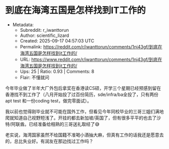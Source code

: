 # 到底在海湾五国是怎样找到IT工作的

- Metadata:
  - Subreddit: r_iwanttorun
  - Author: scientific_lizard
  - Created: 2025-09-17 04:57:03 UTC
  - Permalink: https://reddit.com/r/iwanttorun/comments/1nj43gf/到底在海湾五国是怎样找到it工作的/
  - URL: https://www.reddit.com/r/iwanttorun/comments/1nj43gf/到底在海湾五国是怎样找到it工作的/
  - Ups: 25 | Ratio: 0.93 | Comments: 8
  - Flair: 不懂就问


今年毕业做了半年大厂外包后拿奖在香港读CS硕，开学三个星期已经预感到留在香港找不到工作了（八月开始投了过百份简历，sde/infra/ba全投了，只有两份apt
test 和一份coding test，做完零面试）。

我以前也觉得刚毕业就不可能在国外工作，但看见今年同校毕业的三哥三姐们满地爬就知道自己视野短浅了。开挂的都去新加坡/英国了，但有很多平平的也去了沙特/阿联酋。已经准备给相熟的三哥送礼取经了😅

老实说，海湾国家虽然不给国籍不准喝小酒抽大麻，但真有工作的话我还是愿意去的，总比失业好。有润友在那边找过工作吗？

